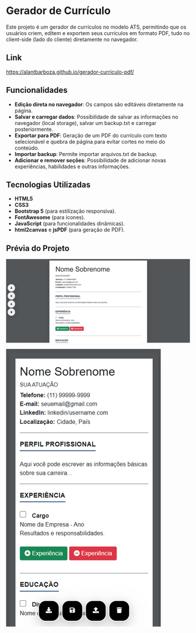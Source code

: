 # Gerador de Currículo
Este projeto é um gerador de currículos no modelo ATS, permitindo que os usuários criem, editem e exportem seus currículos em formato PDF, tudo no client-side (lado do cliente) diretamente no navegador.

## Link
https://alantbarboza.github.io/gerador-curriculo-pdf/

## Funcionalidades
- **Edição direta no navegador**: Os campos são editáveis diretamente na página.
- **Salvar e carregar dados**: Possibilidade de salvar as informações no navegador (local storage), salvar um backup.txt e carregar posteriormente.
- **Exportar para PDF**: Geração de um PDF do currículo com texto selecionável e quebra de página para evitar cortes no meio do conteúdo.
- **Importar backup**: Permite importar arquivos.txt de backup. 
- **Adicionar e remover seções**: Possibilidade de adicionar novas experiências, habilidades e outras informações.

## Tecnologias Utilizadas
- **HTML5**
- **CSS3**
- **Bootstrap 5** (para estilização responsiva).
- **FontAwesome** (para ícones).
- **JavaScript** (para funcionalidades dinâmicas).
- **html2canvas** e **jsPDF** (para geração de PDF).

## Prévia do Projeto
![alt text](assets/screenshot1.png)

![alt text](assets/screenshot2.png)
